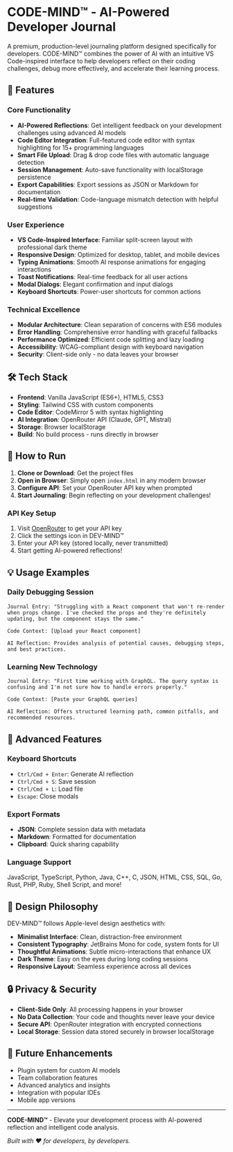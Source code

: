 # CODE-MIND™ - AI-Powered Developer Journal

A premium, production-level journaling platform designed specifically for developers. CODE-MIND™ combines the power of AI with an intuitive VS Code-inspired interface to help developers reflect on their coding challenges, debug more effectively, and accelerate their learning process.

## 🚀 Features

### Core Functionality
- **AI-Powered Reflections**: Get intelligent feedback on your development challenges using advanced AI models
- **Code Editor Integration**: Full-featured code editor with syntax highlighting for 15+ programming languages
- **Smart File Upload**: Drag & drop code files with automatic language detection
- **Session Management**: Auto-save functionality with localStorage persistence
- **Export Capabilities**: Export sessions as JSON or Markdown for documentation
- **Real-time Validation**: Code-language mismatch detection with helpful suggestions

### User Experience
- **VS Code-Inspired Interface**: Familiar split-screen layout with professional dark theme
- **Responsive Design**: Optimized for desktop, tablet, and mobile devices
- **Typing Animations**: Smooth AI response animations for engaging interactions
- **Toast Notifications**: Real-time feedback for all user actions
- **Modal Dialogs**: Elegant confirmation and input dialogs
- **Keyboard Shortcuts**: Power-user shortcuts for common actions

### Technical Excellence
- **Modular Architecture**: Clean separation of concerns with ES6 modules
- **Error Handling**: Comprehensive error handling with graceful fallbacks
- **Performance Optimized**: Efficient code splitting and lazy loading
- **Accessibility**: WCAG-compliant design with keyboard navigation
- **Security**: Client-side only - no data leaves your browser

## 🛠 Tech Stack

- **Frontend**: Vanilla JavaScript (ES6+), HTML5, CSS3
- **Styling**: Tailwind CSS with custom components
- **Code Editor**: CodeMirror 5 with syntax highlighting
- **AI Integration**: OpenRouter API (Claude, GPT, Mistral)
- **Storage**: Browser localStorage
- **Build**: No build process - runs directly in browser

## 🚀 How to Run

1. **Clone or Download**: Get the project files
2. **Open in Browser**: Simply open `index.html` in any modern browser
3. **Configure API**: Set your OpenRouter API key when prompted
4. **Start Journaling**: Begin reflecting on your development challenges!

### API Key Setup
1. Visit [OpenRouter](https://openrouter.ai/keys) to get your API key
2. Click the settings icon in DEV-MIND™
3. Enter your API key (stored locally, never transmitted)
4. Start getting AI-powered reflections!

## 💡 Usage Examples

### Daily Debugging Session
```
Journal Entry: "Struggling with a React component that won't re-render when props change. I've checked the props and they're definitely updating, but the component stays the same."

Code Context: [Upload your React component]

AI Reflection: Provides analysis of potential causes, debugging steps, and best practices.
```

### Learning New Technology
```
Journal Entry: "First time working with GraphQL. The query syntax is confusing and I'm not sure how to handle errors properly."

Code Context: [Paste your GraphQL queries]

AI Reflection: Offers structured learning path, common pitfalls, and recommended resources.
```


## 🔧 Advanced Features

### Keyboard Shortcuts
- `Ctrl/Cmd + Enter`: Generate AI reflection
- `Ctrl/Cmd + S`: Save session
- `Ctrl/Cmd + L`: Load file
- `Escape`: Close modals

### Export Formats
- **JSON**: Complete session data with metadata
- **Markdown**: Formatted for documentation
- **Clipboard**: Quick sharing capability

### Language Support
JavaScript, TypeScript, Python, Java, C++, C, JSON, HTML, CSS, SQL, Go, Rust, PHP, Ruby, Shell Script, and more!

## 🎨 Design Philosophy

DEV-MIND™ follows Apple-level design aesthetics with:
- **Minimalist Interface**: Clean, distraction-free environment
- **Consistent Typography**: JetBrains Mono for code, system fonts for UI
- **Thoughtful Animations**: Subtle micro-interactions that enhance UX
- **Dark Theme**: Easy on the eyes during long coding sessions
- **Responsive Layout**: Seamless experience across all devices

## 🔒 Privacy & Security

- **Client-Side Only**: All processing happens in your browser
- **No Data Collection**: Your code and thoughts never leave your device
- **Secure API**: OpenRouter integration with encrypted connections
- **Local Storage**: Session data stored securely in browser localStorage

## 🚀 Future Enhancements

- Plugin system for custom AI models
- Team collaboration features
- Advanced analytics and insights
- Integration with popular IDEs
- Mobile app versions

---

**CODE-MIND™** - Elevate your development process with AI-powered reflection and intelligent code analysis.

*Built with ❤️ for developers, by developers.*
